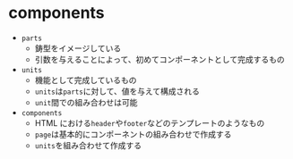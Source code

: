 # components

- `parts`
  - 鋳型をイメージしている
  - 引数を与えることによって、初めてコンポーネントとして完成するもの
- `units`
  - 機能として完成しているもの
  - `units`は`parts`に対して、値を与えて構成される
  - `unit`間での組み合わせは可能
- `components`
  - HTML における`header`や`footer`などのテンプレートのようなもの
  - `page`は基本的にコンポーネントの組み合わせで作成する
  - `units`を組み合わせて作成する
